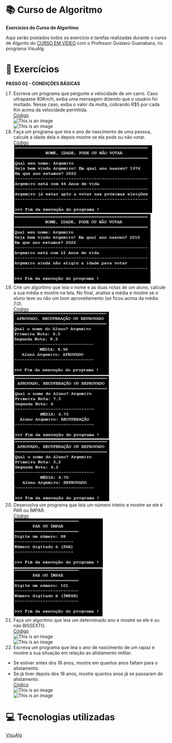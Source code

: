 # :books: Curso de Algoritmo
**Exercícios do Curso de Algoritmo**

 Aqui serão postados todos os exercício e tarefas realizadas durante o curso de Algorito do [CURSO EM VÍDEO](https://www.youtube.com/watch?v=8mei6uVttho&list=PLHz_AreHm4dmSj0MHol_aoNYCSGFqvfXV) com o Professor Gustavo Guanabara, no programa VisuAlg
 
 # :page_with_curl: Exercícios
 **PASSO 02 - CONDIÇÕES BÁSICAS**
 
17) Escreva um programa que pergunte a velocidade de um carro. Caso ultrapasse 80Km/h, exiba uma mensagem dizendo que o usuário foi multado. Nesse caso, exiba o valor da multa, cobrando R$5 por cada Km acima da velocidade permitida.<br/> [Código](https://github.com/ArgemiroC/Curso-de-Algoritmo/blob/main/Exerc%C3%ADcios%20-%20PASSO%2002/Exerc%C3%ADcio%2017%20-%20Multa%20por%20excesso%20de%20velocidade)<br/> ![This is an image](https://github.com/ArgemiroC/Curso-de-Algoritmo/blob/main/Imagens/Exerc%C3%ADcio%2017(Multa%20por%20excesso%20de%20velocidade).jpeg)<br/> ![This is an image](https://github.com/ArgemiroC/Curso-de-Algoritmo/blob/main/Imagens/Exerc%C3%ADcio%2017(Multa%20por%20excesso%20de%20velocidade)2.jpeg)<br/>
18) Faça um programa que leia o ano de nascimento de uma pessoa, calcule a idade dela e depois mostre se ela pode ou não votar.<br/>[Código](https://github.com/ArgemiroC/Curso-de-Algoritmo/blob/main/Exerc%C3%ADcios%20-%20PASSO%2002/Exerc%C3%ADcio%2018%20-%20Nome%2C%20idade%2C%20pode%20ou%20n%C3%A3o%20votar)<br/> ![This is an image](https://github.com/ArgemiroC/Curso-de-Algoritmo/blob/main/Imagens/Exerc%C3%ADcio%2018(Nome%2C%20idade%2C%20pode%20ou%20n%C3%A3o%20votar)1.jpeg)<br/> ![This is an image](https://github.com/ArgemiroC/Curso-de-Algoritmo/blob/main/Imagens/Exerc%C3%ADcio%2018(Nome%2C%20idade%2C%20pode%20ou%20n%C3%A3o%20votar)2.jpeg)<br/>
19) Crie um algoritmo que leia o nome e as duas notas de um aluno, calcule a sua média e mostre na tela. No final, analise a média e mostre se o aluno teve ou não um bom aproveitamento (se ficou acima da média 7.0).<br/> [Código](https://github.com/ArgemiroC/Curso-de-Algoritmo/blob/main/Exerc%C3%ADcios%20-%20PASSO%2002/Exerc%C3%ADcio%2019%20-%20Aprovado%2C%20recupera%C3%A7%C3%A3o%20ou%20reprovado)<br/> ![This is an image](https://github.com/ArgemiroC/Curso-de-Algoritmo/blob/main/Imagens/Exerc%C3%ADcio%2019(Aprovado%2C%20recupera%C3%A7%C3%A3o%20ou%20reprovado)1.jpeg)<br/> ![This is an image](https://github.com/ArgemiroC/Curso-de-Algoritmo/blob/main/Imagens/Exerc%C3%ADcio%2019(Aprovado%2C%20recupera%C3%A7%C3%A3o%20ou%20reprovado)2.jpeg)<br/> ![This is an image](https://github.com/ArgemiroC/Curso-de-Algoritmo/blob/main/Imagens/Exerc%C3%ADcio%2019(Aprovado%2C%20recupera%C3%A7%C3%A3o%20ou%20reprovado)3.jpeg)
20) Desenvolva um programa que leia um número inteiro e mostre se ele é PAR ou ÍMPAR.<br/> [Código](https://github.com/ArgemiroC/Curso-de-Algoritmo/blob/main/Exerc%C3%ADcios%20-%20PASSO%2002/Exerc%C3%ADcio%2020%20-%20Par%20ou%20%C3%ADmpar)<br/> ![This is an image](https://github.com/ArgemiroC/Curso-de-Algoritmo/blob/main/Imagens/Exerc%C3%ADcio%2020(Par%20ou%20%C3%ADmpar)1.jpeg)<br/> ![This is an image](https://github.com/ArgemiroC/Curso-de-Algoritmo/blob/main/Imagens/Exerc%C3%ADcio%2020(Par%20ou%20%C3%ADmpar)2.jpeg)<br/>
21) Faça um algoritmo que leia um determinado ano e mostre se ele é ou não BISSEXTO.<br/>[Código](https://github.com/ArgemiroC/Curso-de-Algoritmo/blob/main/Exerc%C3%ADcios%20-%20PASSO%2002/Exerc%C3%ADcio%2021%20-%20Ano%20Bissexto)<br/> ![This is an image](https://github.com/ArgemiroC/Curso-de-Algoritmo/blob/main/Imagens/Exerc%C3%ADcio%2021(Ano%20Bissexto)1.jpeg)<br/> ![This is an image](https://github.com/ArgemiroC/Curso-de-Algoritmo/blob/main/Imagens/Exerc%C3%ADcio%2021(Ano%20Bissexto)2.jpeg)<br/>
22) Escreva um programa que leia o ano de nascimento de um rapaz e mostre a sua situação em relação ao alistamento militar.<br/>
- Se estiver antes dos 18 anos, mostre em quantos anos faltam para o alistamento.<br/>
- Se já tiver depois dos 18 anos, mostre quantos anos já se passaram do alistamento.<br/>
[Códico](https://github.com/ArgemiroC/Curso-de-Algoritmo/blob/main/Exerc%C3%ADcios%20-%20PASSO%2002/Exerc%C3%ADcio%2022%20-%20Alistamento%20militar)<br/>
![This is an image](https://github.com/ArgemiroC/Curso-de-Algoritmo/blob/main/Imagens/Exerc%C3%ADcio%2022(Alistamento%20militar)1.jpeg)<br/>
![This is an image](https://github.com/ArgemiroC/Curso-de-Algoritmo/blob/main/Imagens/Exerc%C3%ADcio%2022(Alistamento%20militar)2.jpeg)<br/>

# :computer: Tecnologias utilizadas

[VisuAlg](https://visualg3.com.br/)
